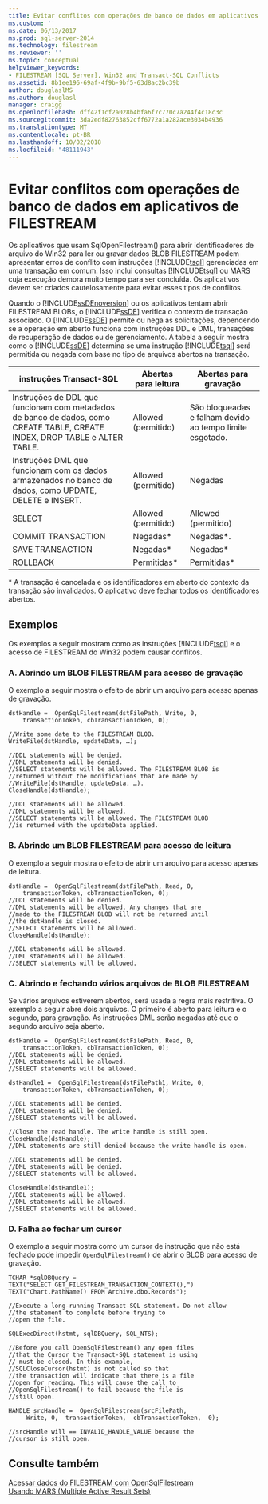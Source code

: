 ```yaml
---
title: Evitar conflitos com operações de banco de dados em aplicativos de FILESTREAM | Microsoft Docs
ms.custom: ''
ms.date: 06/13/2017
ms.prod: sql-server-2014
ms.technology: filestream
ms.reviewer: ''
ms.topic: conceptual
helpviewer_keywords:
- FILESTREAM [SQL Server], Win32 and Transact-SQL Conflicts
ms.assetid: 8b1ee196-69af-4f9b-9bf5-63d8ac2bc39b
author: douglaslMS
ms.author: douglasl
manager: craigg
ms.openlocfilehash: dff42f1cf2a028b4bfa6f7c770c7a244f4c18c3c
ms.sourcegitcommit: 3da2edf82763852cff6772a1a282ace3034b4936
ms.translationtype: MT
ms.contentlocale: pt-BR
ms.lasthandoff: 10/02/2018
ms.locfileid: "48111943"
---
```

# <a name="avoid-conflicts-with-database-operations-in-filestream-applications"></a>Evitar conflitos com operações de banco de dados em aplicativos de FILESTREAM
  Os aplicativos que usam SqlOpenFilestream() para abrir identificadores de arquivo do Win32 para ler ou gravar dados BLOB FILESTREAM podem apresentar erros de conflito com instruções [!INCLUDE[tsql](../../includes/tsql-md.md)] gerenciadas em uma transação em comum. Isso inclui consultas [!INCLUDE[tsql](../../includes/tsql-md.md)] ou MARS cuja execução demora muito tempo para ser concluída. Os aplicativos devem ser criados cautelosamente para evitar esses tipos de conflitos.  
  
 Quando o [!INCLUDE[ssDEnoversion](../../includes/ssdenoversion-md.md)] ou os aplicativos tentam abrir FILESTREAM BLOBs, o [!INCLUDE[ssDE](../../includes/ssde-md.md)] verifica o contexto de transação associado. O [!INCLUDE[ssDE](../../includes/ssde-md.md)] permite ou nega as solicitações, dependendo se a operação em aberto funciona com instruções DDL e DML, transações de recuperação de dados ou de gerenciamento. A tabela a seguir mostra como o [!INCLUDE[ssDE](../../includes/ssde-md.md)] determina se uma instrução [!INCLUDE[tsql](../../includes/tsql-md.md)] será permitida ou negada com base no tipo de arquivos abertos na transação.  
  
|instruções Transact-SQL|Abertas para leitura|Abertas para gravação|  
|------------------------------|---------------------|----------------------|  
|Instruções de DDL que funcionam com metadados de banco de dados, como CREATE TABLE, CREATE INDEX, DROP TABLE e ALTER TABLE.|Allowed (permitido)|São bloqueadas e falham devido ao tempo limite esgotado.|  
|Instruções DML que funcionam com os dados armazenados no banco de dados, como UPDATE, DELETE e INSERT.|Allowed (permitido)|Negadas|  
|SELECT|Allowed (permitido)|Allowed (permitido)|  
|COMMIT TRANSACTION|Negadas*|Negadas*.|  
|SAVE TRANSACTION|Negadas*|Negadas*|  
|ROLLBACK|Permitidas*|Permitidas*|  
  
 \* A transação é cancelada e os identificadores em aberto do contexto da transação são invalidados. O aplicativo deve fechar todos os identificadores abertos.  
  
## <a name="examples"></a>Exemplos  
 Os exemplos a seguir mostram como as instruções [!INCLUDE[tsql](../../includes/tsql-md.md)] e o acesso de FILESTREAM do Win32 podem causar conflitos.  
  
### <a name="a-opening-a-filestream-blob-for-write-access"></a>A. Abrindo um BLOB FILESTREAM para acesso de gravação  
 O exemplo a seguir mostra o efeito de abrir um arquivo para acesso apenas de gravação.  
  
```  
dstHandle =  OpenSqlFilestream(dstFilePath, Write, 0,  
    transactionToken, cbTransactionToken, 0);  
  
//Write some date to the FILESTREAM BLOB.  
WriteFile(dstHandle, updateData, …);  
  
//DDL statements will be denied.  
//DML statements will be denied.  
//SELECT statements will be allowed. The FILESTREAM BLOB is  
//returned without the modifications that are made by  
//WriteFile(dstHandle, updateData, …).  
CloseHandle(dstHandle);  
  
//DDL statements will be allowed.  
//DML statements will be allowed.  
//SELECT statements will be allowed. The FILESTREAM BLOB  
//is returned with the updateData applied.  
```  
  
### <a name="b-opening-a-filestream-blob-for-read-access"></a>B. Abrindo um BLOB FILESTREAM para acesso de leitura  
 O exemplo a seguir mostra o efeito de abrir um arquivo para acesso apenas de leitura.  
  
```  
dstHandle =  OpenSqlFilestream(dstFilePath, Read, 0,  
    transactionToken, cbTransactionToken, 0);  
//DDL statements will be denied.  
//DML statements will be allowed. Any changes that are  
//made to the FILESTREAM BLOB will not be returned until  
//the dstHandle is closed.  
//SELECT statements will be allowed.  
CloseHandle(dstHandle);  
  
//DDL statements will be allowed.  
//DML statements will be allowed.  
//SELECT statements will be allowed.  
```  
  
### <a name="c-opening-and-closing-multiple-filestream-blob-files"></a>C. Abrindo e fechando vários arquivos de BLOB FILESTREAM  
 Se vários arquivos estiverem abertos, será usada a regra mais restritiva. O exemplo a seguir abre dois arquivos. O primeiro é aberto para leitura e o segundo, para gravação. As instruções DML serão negadas até que o segundo arquivo seja aberto.  
  
```  
dstHandle =  OpenSqlFilestream(dstFilePath, Read, 0,  
    transactionToken, cbTransactionToken, 0);  
//DDL statements will be denied.  
//DML statements will be allowed.  
//SELECT statements will be allowed.  
  
dstHandle1 =  OpenSqlFilestream(dstFilePath1, Write, 0,  
    transactionToken, cbTransactionToken, 0);  
  
//DDL statements will be denied.  
//DML statements will be denied.  
//SELECT statements will be allowed.  
  
//Close the read handle. The write handle is still open.  
CloseHandle(dstHandle);  
//DML statements are still denied because the write handle is open.  
  
//DDL statements will be denied.  
//DML statements will be denied.  
//SELECT statements will be allowed.  
  
CloseHandle(dstHandle1);  
//DDL statements will be allowed.  
//DML statements will be allowed.  
//SELECT statements will be allowed.  
```  
  
### <a name="d-failing-to-close-a-cursor"></a>D. Falha ao fechar um cursor  
 O exemplo a seguir mostra como um cursor de instrução que não está fechado pode impedir `OpenSqlFilestream()` de abrir o BLOB para acesso de gravação.  
  
```  
TCHAR *sqlDBQuery =  
TEXT("SELECT GET_FILESTREAM_TRANSACTION_CONTEXT(),")  
TEXT("Chart.PathName() FROM Archive.dbo.Records");  
  
//Execute a long-running Transact-SQL statement. Do not allow  
//the statement to complete before trying to  
//open the file.  
  
SQLExecDirect(hstmt, sqlDBQuery, SQL_NTS);  
  
//Before you call OpenSqlFilestream() any open files  
//that the Cursor the Transact-SQL statement is using  
// must be closed. In this example,  
//SQLCloseCursor(hstmt) is not called so that  
//the transaction will indicate that there is a file  
//open for reading. This will cause the call to  
//OpenSqlFilestream() to fail because the file is  
//still open.  
  
HANDLE srcHandle =  OpenSqlFilestream(srcFilePath,  
     Write, 0,  transactionToken,  cbTransactionToken,  0);  
  
//srcHandle will == INVALID_HANDLE_VALUE because the  
//cursor is still open.  
```  
  
## <a name="see-also"></a>Consulte também  
 [Acessar dados do FILESTREAM com OpenSqlFilestream](access-filestream-data-with-opensqlfilestream.md)   
 [Usando MARS &#40;Multiple Active Result Sets&#41;](../native-client/features/using-multiple-active-result-sets-mars.md)  
  
  

